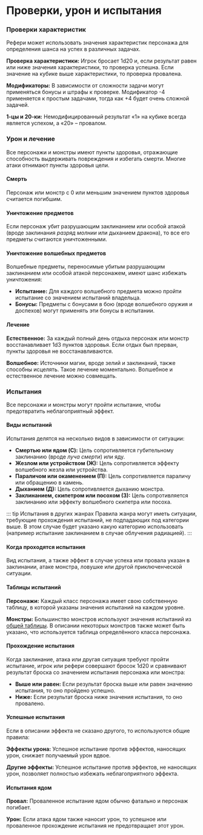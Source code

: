 # Проверки, урон и испытания

### Проверки характеристик

Рефери может использовать значения характеристик персонажа для определения шанса на успех в различных задачах.

**Проверка характеристики:** Игрок бросает 1d20 и, если результат равен или ниже значения характеристики, то проверка успешна. Если значение на кубике выше характеристики, то проверка провалена.

**Модификаторы:** В зависимости от сложности задачи могут применяться бонусы и штрафы к проверке. Модификатор -4 применяется к простым задачами, тогда как +4 будет очень сложной задачей.

**1-цы и 20-ки:** Немодифицированный результат «1» на кубике всегда является успехом, а «20» – провалом.

### Урон и лечение

Все персонажи и монстры имеют пункты здоровья, отражающие способность выдерживать повреждения и избегать смерти. Многие атаки отнимают пункты здоровья цели.

#### Смерть

Персонаж или монстр с 0 или меньшим значением пунктов здоровья считается погибшим.

#### Уничтожение предметов

Если персонаж убит разрушающим заклинанием или особой атакой (вроде заклинания *разряд молнии* или дыханием дракона), то все его предметы считаются уничтоженными.

#### Уничтожение волшебных предметов

Волшебные предметы, переносимые убитым разрушающим заклинанием или особой атакой персонажем, имеют шанс избежать уничтожения:

- **Испытание:** Для каждого волшебного предмета можно пройти испытание со значением испытаний владельца.
- **Бонусы:** Предметы с бонусами в бою (вроде волшебного оружия и доспехов) могут применять эти бонусы в испытании.

#### Лечение

**Естественное:** За каждый полный день отдыха персонаж или монстр восстанавливает 1d3 пунктов здоровья. Если отдых был прерван, пункты здоровья не восстанавливаются.

**Волшебное:** Источники магии, вроде зелий и заклинаний, также способны исцелять. Такое лечение моментально. Волшебное и естественное лечение можно совмещать.

### Испытания

Все персонажи и монстры могут пройти испытание, чтобы предотвратить неблагоприятный эффект.

#### Виды испытаний

Испытания делятся на несколько видов в зависимости от ситуации:

- **Смертью или ядом (C):** Цель сопротивляется губительному заклинанию (вроде *луча смерти*) или яду.
- **Жезлом или устройством (Ж):** Цель сопротивляется эффекту волшебного жезла или устройства.
- **Параличом или окаменением (П):** Цель сопротивляется параличу или обращению в камень.
- **Дыханием (Д):** Цель сопротивляется дыханию монстра.
- **Заклинанием, скипетром или посохом (З):** Цель сопротивляется заклинанию или эффекту волшебного скипетра или посоха.

::: tip Испытания в других жанрах
Правила жанра могут иметь ситуации, требующие прохождения испытаний, не подпадающих под категории выше. В этом случае будет указано какую категорию использовать (например испытание заклинанием в случае облучения радиацией).
:::

#### Когда проходятся испытания

Вид испытания, а также эффект в случае успеха или провала указан в заклинании, атаке монстра, ловушке или другой приключенческой ситуации.

#### Таблицы испытаний

**Персонажи:** Каждый класс персонажа имеет свою собственную таблицу, в которой указаны значения испытаний на каждом уровне.

**Монстры:** Большинство монстров используют значения испытаний из [общей таблицы](/monsters/monsters.md#испытания-в-зависимости-от-кз-монстра). В описании некоторых монстров также может быть указано, что используется таблица определённого класса персонажа.

#### Прохождение испытания

Когда заклинание, атака или другая ситуация требуют пройти испытание, игрок или рефери совершают бросок 1d20 и сравнивают результат броска со значением испытания персонажа или монстра:

- **Выше или равен:** Если результат броска выше или равен значению испытания, то оно пройдено успешно.
- **Ниже:** Если результат броска ниже значения испытания, то оно провалено.

#### Успешные испытания

Если в описании эффекта не сказано другого, то используются общие правила:

**Эффекты урона:** Успешное испытание против эффектов, наносящих урон, снижает получаемый урон вдвое.

**Другие эффекты:** Успешное испытание против эффектов, не наносящих урон, позволяет полностью избежать неблагоприятного эффекта.

#### Испытания ядом

**Провал:** Проваленное испытание ядом обычно фатально и персонаж погибает.

**Урон:** Если атака ядом также наносит урон, то успешное или проваленное прохождение испытания не предотвращает этот урон.
